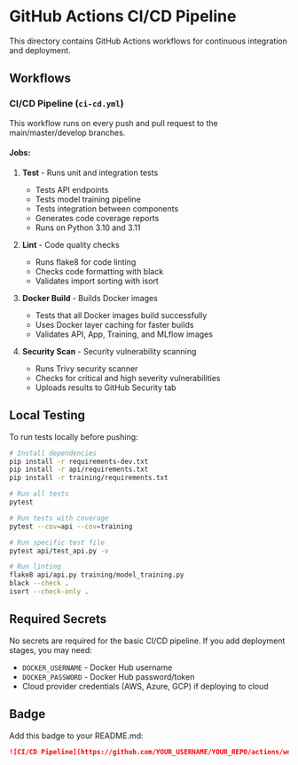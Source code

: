 # GitHub Actions CI/CD Pipeline

This directory contains GitHub Actions workflows for continuous integration and deployment.

## Workflows

### CI/CD Pipeline (`ci-cd.yml`)

This workflow runs on every push and pull request to the main/master/develop branches.

#### Jobs:

1. **Test** - Runs unit and integration tests
   - Tests API endpoints
   - Tests model training pipeline
   - Tests integration between components
   - Generates code coverage reports
   - Runs on Python 3.10 and 3.11

2. **Lint** - Code quality checks
   - Runs flake8 for code linting
   - Checks code formatting with black
   - Validates import sorting with isort

3. **Docker Build** - Builds Docker images
   - Tests that all Docker images build successfully
   - Uses Docker layer caching for faster builds
   - Validates API, App, Training, and MLflow images

4. **Security Scan** - Security vulnerability scanning
   - Runs Trivy security scanner
   - Checks for critical and high severity vulnerabilities
   - Uploads results to GitHub Security tab

## Local Testing

To run tests locally before pushing:

```bash
# Install dependencies
pip install -r requirements-dev.txt
pip install -r api/requirements.txt
pip install -r training/requirements.txt

# Run all tests
pytest

# Run tests with coverage
pytest --cov=api --cov=training

# Run specific test file
pytest api/test_api.py -v

# Run linting
flake8 api/api.py training/model_training.py
black --check .
isort --check-only .
```

## Required Secrets

No secrets are required for the basic CI/CD pipeline. If you add deployment stages, you may need:

- `DOCKER_USERNAME` - Docker Hub username
- `DOCKER_PASSWORD` - Docker Hub password/token
- Cloud provider credentials (AWS, Azure, GCP) if deploying to cloud

## Badge

Add this badge to your README.md:

```markdown
![CI/CD Pipeline](https://github.com/YOUR_USERNAME/YOUR_REPO/actions/workflows/ci-cd.yml/badge.svg)
```
